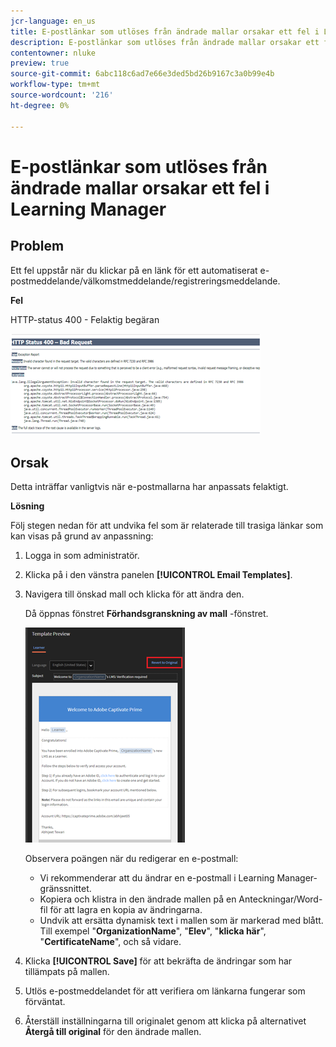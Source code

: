 ```yaml
---
jcr-language: en_us
title: E-postlänkar som utlöses från ändrade mallar orsakar ett fel i Learning Manager
description: E-postlänkar som utlöses från ändrade mallar orsakar ett fel i Adobe Learning Manager
contentowner: nluke
preview: true
source-git-commit: 6abc118c6ad7e66e3ded5bd26b9167c3a0b99e4b
workflow-type: tm+mt
source-wordcount: '216'
ht-degree: 0%

---
```




# E-postlänkar som utlöses från ändrade mallar orsakar ett fel i Learning Manager

## Problem

Ett fel uppstår när du klickar på en länk för ett automatiserat e-postmeddelande/välkomstmeddelande/registreringsmeddelande.

**Fel**

HTTP-status 400 - Felaktig begäran

![](assets/email-404.png)

## Orsak

Detta inträffar vanligtvis när e-postmallarna har anpassats felaktigt.

**Lösning**

Följ stegen nedan för att undvika fel som är relaterade till trasiga länkar som kan visas på grund av anpassning:

1. Logga in som administratör.
1. Klicka på i den vänstra panelen **[!UICONTROL Email Templates]**.

1. Navigera till önskad mall och klicka för att ändra den.

   Då öppnas fönstret **Förhandsgranskning av mall** -fönstret.

   ![](assets/email-template.png)

   Observera poängen när du redigerar en e-postmall:

   * Vi rekommenderar att du ändrar en e-postmall i Learning Manager-gränssnittet.
   * Kopiera och klistra in den ändrade mallen på en Anteckningar/Word-fil för att lagra en kopia av ändringarna.
   * Undvik att ersätta dynamisk text i mallen som är markerad med blått. Till exempel &quot;**OrganizationName**&quot;, &quot;**Elev**&quot;, &quot;**klicka här**&quot;, &quot;**CertificateName**&quot;, och så vidare.

1. Klicka **[!UICONTROL Save]** för att bekräfta de ändringar som har tillämpats på mallen.
1. Utlös e-postmeddelandet för att verifiera om länkarna fungerar som förväntat.
1. Återställ inställningarna till originalet genom att klicka på alternativet **Återgå till original** för den ändrade mallen.
